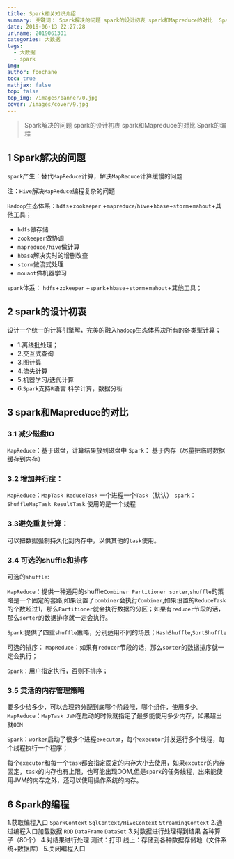 ```yaml
---
title: Spark相关知识介绍
summary: 关键词： Spark解决的问题 spark的设计初衷 spark和Mapreduce的对比  Spark的编程
date: 2019-06-13 22:27:28
urlname: 2019061301
categories: 大数据
tags:
  - 大数据
  - spark
img: 
author: foochane
toc: true
mathjax: false
top: false
top_img: /images/banner/0.jpg
cover: /images/cover/9.jpg
---
```


<!-- 
文章作者：[foochane](https://foochane.cn/) 
</br>
原文链接：[https://foochane.cn/article/2019061301.html](https://foochane.cn/article/2019061301.html)  
-->

>Spark解决的问题 spark的设计初衷 spark和Mapreduce的对比  Spark的编程

## 1 Spark解决的问题
`spark`产生：替代`MapReduce`计算，解决`MapReduce`计算缓慢的问题

注：`Hive`解决`MapReduce`编程复杂的问题


`Hadoop`生态体系：`hdfs`+`zookeeper` +`mapreduce`/`hive`+`hbase`+`storm`+`mahout`+其他工具；

- `hdfs`做存储
- `zookeeper`做协调 
- `mapreduce/hive`做计算
- `hbase`解决实时的增删改查
- `storm`做流式处理
- `mouaot`做机器学习

`spark`体系：
`hdfs`+`zokeeper` +`spark`+`hbase`+`storm`+`mahout`+其他工具；


## 2 spark的设计初衷
设计一个统一的计算引擎解，完美的融入`hadoop`生态体系决所有的各类型计算；
- 1.离线批处理；
- 2.交互式查询
- 3.图计算
- 4.流失计算
- 5.机器学习/迭代计算
- 6.`Spark`支持`R`语言 科学计算，数据分析

## 3 spark和Mapreduce的对比
### 3.1 减少磁盘IO
`MapReduce`：基于磁盘，计算结果放到磁盘中
`Spark`： 基于内存（尽量把临时数据缓存到内存）

### 3.2 增加并行度：
`MapReduce`：`MapTask ReduceTask` 一个进程一个`Task`（默认）
`spark`：`ShuffleMapTask ResultTask` 使用的是一个线程

### 3.3避免重复计算：
可以把数据强制持久化到内存中，以供其他的`task`使用。

### 3.4 可选的shuffle和排序

可选的`shuffle`:

`MapReduce`：提供一种通用的shuffle`Combiner Partitioner sorter`,`shuffle`的策略是一个固定的套路,如果设置了`combiner`会执行`Combiner`,如果设置的`ReduceTask`的个数超过1，那么`Partitioner`就会执行数据的分区；如果有`reducer`节段的话，那么`sorter`的数据排序就一定会执行。

`Spark`:提供了四重`shuffle`策略，分别适用不同的场景；`HashShuffle`,`SortShuffle`

可选的排序：
`MapReduce`：如果有`reducer`节段的话，那么`sorter`的数据排序就一定会执行；

`Spark`：用户指定执行，否则不排序；

### 3.5 灵活的内存管理策略

要多少给多少，可以合理的分配到底哪个阶段哦，哪个组件，使用多少。
`MapReduce`：`MapTask JVM`在启动的时候就指定了最多能使用多少内存，如果超出就`OOM`

`Spark`：`worker`启动了很多个进程`executo`r，每个`executor`并发运行多个线程，每个线程执行一个程序；

每个`executor`和每一个`task`都会指定固定的内存大小去使用，如果`excutor`的内存固定，`task`的内存也有上限，也可能出现OOM,但是`spark`的任务线程，出来能使用JVM的内存之外，还可以使用操作系统的内存。


## 6 Spark的编程
1.获取编程入口
`SparkContext`
`SqlContext/HiveContext`
`StreamingContext`
2.通过编程入口加载数据
`RDD`
`DataFrame`
`DataSet`
3.对数据进行处理得到结果
各种算子（80个）
4.对结果进行处理
测试：打印
线上：存储到各种数据存储地（文件系统+数据库）
5.关闭编程入口

